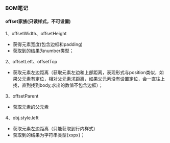 ### BOM笔记

#### offset家族(只读样式，不可设置)

1、offsetWidth、offsetHeight

  * 获得元素宽度(包含边框和padding)
  * 获取到的结果为number类型；

2、offsetLeft、offsetTop

  * 获取元素左边距离（获取元素左边和上部距离，表现形式与position类似，如果父元素有定位，相对父元素求距离，如果父元素没有设置定位，会一直往上找，直到找到body,求出的数值不包含边框）；

3、offsetParent

  * 获取元素的父元素

4、obj.style.left

  * 获取元素左边距离（只能获取到行内样式）
  * 获取到的结果为字符串类型{xxpx}；
